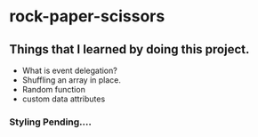 # rock-paper-scissors

## Things that I learned by doing this project.

- What is event delegation?
- Shuffling an array in place.
- Random function
- custom data attributes

### Styling Pending....
